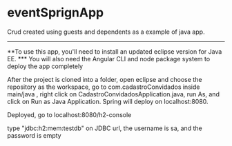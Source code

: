 # eventSprignApp
Crud created using guests and dependents as a example of java app.


--------

**To use this app, you'll need to install an updated eclipse version for Java EE. 
*** You will also need the Angular CLI and node package system to deploy the app completely 

After the project is cloned into a folder, open eclipse and choose the repository as the workspace, go to com.cadastroConvidados inside main/java , right click on CadastroConvidadosApplication.java, run As, and click on Run as Java Application. Spring will deploy on localhost:8080.

Deployed, go to localhost:8080/h2-console

type "jdbc:h2:mem:testdb" on JDBC url, the username is sa, and the password is empty


